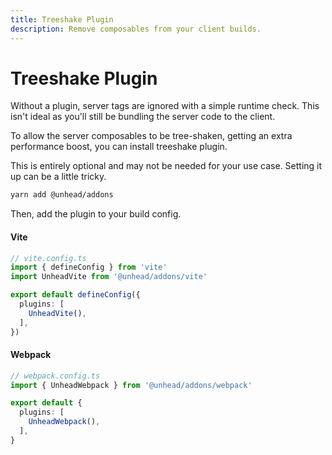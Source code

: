 ```yaml
---
title: Treeshake Plugin
description: Remove composables from your client builds.
---
```


# Treeshake Plugin

Without a plugin, server tags are ignored with a simple runtime check. This isn't ideal as you'll still be bundling the
server code to the client.

To allow the server composables to be tree-shaken, getting an extra performance boost, you can install treeshake plugin.

This is entirely optional and may not be needed for your use case. Setting it up can be a little tricky.

```bash
yarn add @unhead/addons
```

Then, add the plugin to your build config.

#### Vite

```ts
// vite.config.ts
import { defineConfig } from 'vite'
import UnheadVite from '@unhead/addons/vite'

export default defineConfig({
  plugins: [
    UnheadVite(),
  ],
})
```

#### Webpack

```ts
// webpack.config.ts
import { UnheadWebpack } from '@unhead/addons/webpack'

export default {
  plugins: [
    UnheadWebpack(),
  ],
}
```
